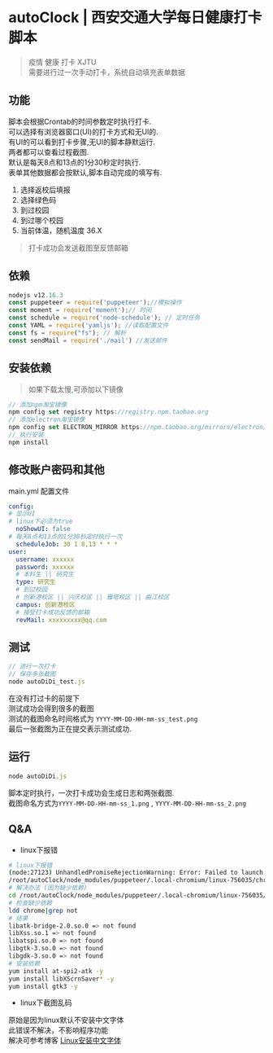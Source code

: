 # autoClock | 西安交通大学每日健康打卡脚本

> 疫情 健康 打卡  XJTU  
> 需要进行过一次手动打卡，系统自动填充表单数据

## 功能

脚本会根据Crontab的时间参数定时执行打卡.  
可以选择有浏览器窗口(UI)的打卡方式和无UI的.  
有UI的可以看到打卡步骤,无UI的脚本静默运行.  
两者都可以查看过程截图.  
默认是每天8点和13点的1分30秒定时执行.  
表单其他数据都会按默认,脚本自动完成的填写有.

1. 选择返校后填报
2. 选择绿色码
3. 到过校园
4. 到过哪个校园
5. 当前体温，随机温度 36.X

> 打卡成功会发送截图至反馈邮箱

## 依赖

```js
nodejs v12.16.3
const puppeteer = require('puppeteer');//模拟操作
const moment = require('moment');// 时间
const schedule = require('node-schedule'); // 定时任务
const YAML = require('yamljs'); //读取配置文件
const fs = require("fs"); // 解析
const sendMail = require('./mail') //发送邮件
```

## 安装依赖

> 如果下载太慢,可添加以下镜像

```js
// 添加npm淘宝镜像
npm config set registry https://registry.npm.taobao.org
// 添加electron淘宝镜像
npm config set ELECTRON_MIRROR https://npm.taobao.org/mirrors/electron/
// 执行安装
npm install
```

## 修改账户密码和其他

main.yml 配置文件

```yml
config: 
# 显示UI
# linux下必须为true
  noShowUI: false
# 每天8点和13点的1分30秒定时执行一次
  scheduleJob: 30 1 8,13 * * *
user: 
  username: xxxxxx
  password: xxxxxx
  # 本科生 || 研究生
  type: 研究生
  # 到过校园
  # 创新港校区 || 兴庆校区 || 雁塔校区 || 曲江校区
  campus: 创新港校区
  # 接受打卡成功反馈的邮箱
  revMail: xxxxxxxxx@qq.com
```

## 测试

```js
// 进行一次打卡
// 保存多张截图
node autoDiDi_test.js
```

在没有打过卡的前提下  
测试成功会得到很多的截图  
测试的截图命名时间格式为   `YYYY-MM-DD-HH-mm-ss_test.png`  
最后一张截图为正在提交表示测试成功.

## 运行

```js
node autoDiDi.js
```

脚本定时执行，一次打卡成功会生成日志和两张截图.   
截图命名方式为`YYYY-MM-DD-HH-mm-ss_1.png` ,  `YYYY-MM-DD-HH-mm-ss_2.png`

## Q&A

- linux下报错

```bash
# linux下报错
(node:27123) UnhandledPromiseRejectionWarning: Error: Failed to launch the browser process!
/root/autoClock/node_modules/puppeteer/.local-chromium/linux-756035/chrome-linux/chrome: error while loading shared libraries: libatk-bridge-2.0.so.0: cannot open shared object file: No such file or directory
# 解决办法 (因为缺少依赖)
cd /root/autoClock/node_modules/puppeteer/.local-chromium/linux-756035/chrome-linux/
# 检查缺少依赖
ldd chrome|grep not
# 结果
libatk-bridge-2.0.so.0 => not found
libXss.so.1 => not found
libatspi.so.0 => not found
libgtk-3.so.0 => not found
libgdk-3.so.0 => not found
# 安装依赖
yum install at-spi2-atk -y
yum install libXScrnSaver* -y
yum install gtk3 -y
```

- linux下截图乱码

原始是因为linux默认不安装中文字体  
此错误不解决，不影响程序功能   
解决可参考博客 [Linux安装中文字体](https://www.cnblogs.com/huangyanqi/p/10609587.html)